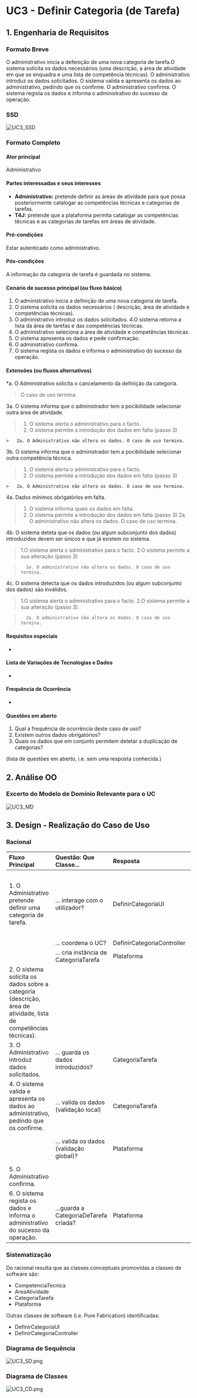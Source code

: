 # UC3 - Definir Categoria (de Tarefa)

## 1. Engenharia de Requisitos

### Formato Breve

O administrativo inicia a defenição de uma nova categoria de tarefa.O sistema solicita os dados necessários (uma descrição, a área de atividade em que se enquadra e uma lista de competência técnicas). O administrativo introduz os dados solicitados. O sistema valida e apresenta os dados ao administrativo, pedindo que os confirme. O administrativo confirma. O sistema regista os dados e informa o administrativo do sucesso da operação.

### SSD
![UC3_SSD](UC3_SSD.jpg)


### Formato Completo

#### Ator principal

Administrativo

#### Partes interessadas e seus interesses


* **Administrativo:** pretende definir as áreas de atividade para que possa posteriormente catalogar as competências técnicas e categorias de tarefas.
* **T4J:** pretende que a plataforma permita catalogar as competências técnicas e as categorias de tarefas em áreas de atividade.

#### Pré-condições
Estar autenticado como administrativo.

#### Pós-condições
A informação da categoria de tarefa é guardada no sistema.

#### Cenário de sucesso principal (ou fluxo básico)


1. O administrativo inicia a definição de uma nova categoria de tarefa.   
2. O sistema solicita os dados necessários ( descrição, área de atividade e competências técnicas).
3. O administrativo introduz os dados solicitados.
4.O sistema retorna a lista da área de tarefas e das competências técnicas.
5. O administrativo seleciona a área de atividade e competências técnicas.
6.  O sistema apresenta os dados e pede confirmação.
7.  O administrativo confirma.
8. O sistema regista os dados e informa o administrativo do sucesso da operação.




#### Extensões (ou fluxos alternativos)

*a. O Administrativo solicita o cancelamento da definição da categoria.

> O caso de uso termina.

3a. O sistema informa que o administrador tem a pocibilidade selecionar outra área de atividade.
>	1. O sistema alerta o administrativo para o facto.
>	2. O sistema permite a introdução dos dados em falta (passo 3)
>
	>	2a. O Administrativo não altera os dados. O caso de uso termina.

3b. O sistema informa que o administrador tem a pocibilidade selecionar outra competência técnica.
>	1. O sistema alerta o administrativo para o facto.
>	2. O sistema permite a introdução dos dados em falta (passo 3)
>
	>	2a. O Administrativo não altera os dados. O caso de uso termina.


4a. Dados mínimos obrigatórios em falta.
> 	1. O sistema informa quais os dados em falta.
> 	2. O sistema permite a introdução dos dados em falta (passo 3)
> 		2a. O administrativo não altera os dados. O caso de uso termina. 

4b. O sistema deteta que os dados (ou algum subconjunto dos dados) introduzidos devem ser únicos e que já existem no sistema.

>	1.O sistema alerta o administrativo para o facto.
>	2.O sistema permite a sua alteração (passo 3)

>		2a. O administrativo não altera os dados. O caso de uso termina. 
 
4c. O sistema detecta que os dados introduzidos (ou algum subconjunto dos dados) são inválidos.

>	1.O sistema alerta o administrativo para o facto.
>	2.O sistema permite a sua alteração (passo 3).

>		2a. O administrativo não altera os dados. O caso de uso termina. 



#### Requisitos especiais
-

#### Lista de Variações de Tecnologias e Dados
-

#### Frequência de Ocorrência
-

#### Questões em aberto

1. Qual a frequência de ocorrência deste caso de uso?
2. Existem outros dados obrigatórios?
3. Quais os dados que em conjunto permitem detetar a duplicação de categorias?

(lista de questões em aberto, i.e. sem uma resposta conhecida.)

## 2. Análise OO

### Excerto do Modelo de Domínio Relevante para o UC

![UC3_MD](UC3_MD.jpg)


## 3. Design - Realização do Caso de Uso

### Racional

| Fluxo Principal | Questão: Que Classe... | Resposta  | Justificação  |
|:--------------  |:---------------------- |:----------|:---------------------------- |
| 1. O Administrativo pretende definir uma categoria de tarefa.		 | ... interage com o utilizador?							 |     DefinirCategoriaUI        |      Pure Fabrication, pois não se justifica atribuir esta responsabilidade a nenhuma classe existe no Modelo de Domínio.      |
||... coordena o UC?| DefinirCategoriaController | Controller |
||... cria instância de CategoriaTarefa | Plataforma | Creator |
|2. O sistema solicita os dados sobre a categoria (descrição, área de atividade, lista de competências técnicas).||||
|3. O Administrativo introduz dados solicitados. | ... guarda os dados introduzidos? | CategoriaTarefa | IE - instância criada no passo 3 |
| 4. O sistema valida e apresenta os dados ao administrativo, pedindo que os confirme. | ... valida os dados (validação local) | CategoriaTarefa | IE: CategoriaTarefa possui os próprios dados. |
||... valida os dados (validação global)? | Plataforma | IE: Plataforma possui as Categorias de Tarefa |
| 5. O Administrativo confirma. ||||
|6. O sistema regista os dados e informa o administrativo do sucesso da operação. | ...guarda a CategoriaDeTarefa criada? | Plataforma | IE: No MD a Plataforma possui CategoriaTarefa |





### Sistematização ##

 Do racional resulta que as classes conceptuais promovidas a classes de software são:

 * CompetenciaTecnica
 * AreaAtividade
 * CategoriaTarefa
 * Plataforma

Outras classes de software (i.e. Pure Fabrication) identificadas:  

 * DefinirCategoriaUI  
 * DefinirCategoriaController


### Diagrama de Sequência

 ![UC3_SD.png](UC3_SD.jpg)


### Diagrama de Classes

 ![UC3_CD.png](UC3_CD.jpg)
